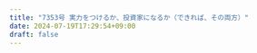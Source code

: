 ```yaml
---
title: "7353号 実力をつけるか、投資家になるか（できれば、その両方）"
date: 2024-07-19T17:29:54+09:00
draft: false
---
```


```
```

```
```
